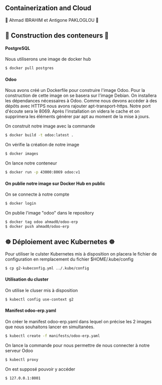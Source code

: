 ## Containerization and Cloud 

👥 Ahmad IBRAHIM et Antigone PAKLOGLOU 👥

## 🐋 Construction des conteneurs 🐋
#### PostgreSQL
Nous utiliserons une image de docker hub
```bash
$ docker pull postgres
```
#### Odoo
Nous avons créé un Dockerfile pour construire l'image Odoo. 
Pour la construction de cette image on se basera sur l'image Debian.
On installera les dépendances nécessaires à Odoo.
Comme nous devons accéder à des dépôts avec HTTPS nous avons rajouter apt-transport-https.
Notre port d'écoute sera le 8069.
Après l'installation on videra le cache et on supprimera les éléments générer par apt au moment de la mise à jours.

On construit notre image avec la commande
```bash
$ docker build -t odoo:latest .
```
On vérifie la création de notre image
```bash
$ docker images
```
On lance notre conteneur 
```bash
$ docker run -p 43000:8069 odoo:v1
```

#### On publie notre image sur Docker Hub en public
On se connecte à notre compte
```bash
$ docker login
```
On publie l'image "odoo" dans le repository 
```bash
$ docker tag odoo ahmad0/odoo-erp
$ docker push ahmad0/odoo-erp
```


## ☸️ Déploiement avec Kubernetes ☸️
Pour utiliser le culster Kubernetes mis à disposition on placera le fichier de configuration en remplacement du fichier $HOME/.kube/config
```bash
$ cp g2-kubeconfig.yml ../.kube/config
```

#### Utilisation du cluster
On utilise le cluser mis à disposition
```bash 
$ kubectl config use-context g2
```

#### Manifest odoo-erp.yaml
On créer le manifest odoo-erp.yaml dans lequel on précise les 2 images que nous souhaitons lancer en simultanées.
```bash
$ kubectl create -f manifests/odoo-erp.yaml
```
On lance la commande pour nous  permettre de nous connecter à notre serveur Odoo
```bash
$ kubectl proxy
```

On est supposé pouvoir y accéder 
```bash
$ 127.0.0.1:8001
```
